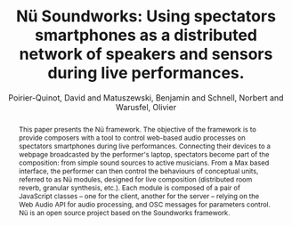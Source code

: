 --- 
title: "Nü Soundworks: Using spectators smartphones as a distributed network of speakers and sensors during live performances." 
abstract: "This paper presents the Nü framework. The objective of the framework is to provide composers with a tool to control web-based audio processes on spectators smartphones during live performances. Connecting their devices to a webpage broadcasted by the performer's laptop, spectators become part of the composition: from simple sound sources to active musicians. From a Max based interface, the performer can then control the behaviours of conceptual units, referred to as Nü modules, designed for live composition (distributed room reverb, granular synthesis, etc.). Each module is composed of a pair of JavaScript classes – one for the client, another for the server – relying on the Web Audio API for audio processing, and OSC messages for parameters control. Nü is an open source project based on the Soundworks framework." 
address: "London" 
author: "Poirier-Quinot, David and Matuszewski, Benjamin and Schnell, Norbert and Warusfel, Olivier"
webAuthor: "David Poirier-Quinot, Benjamin Matuszewski, Norbert Schnell, Olivier Warusfel" 
booktitle: "Proceedings of the International Web Audio Conference" 
editor: "Thalmann, Florian and Ewert, Sebastian" 
month: "Proceedings of the International Web Audio Conference"
pages: "undefined" 
publisher: "Queen Mary University of London" 
series: "WAC '17"
type: "Paper"  
year: "2017" 
id: "2017_63" 
tags: year2017
media: https://youtu.be/BhL3J5hcwNE?t=5488 
pdflink: /_data/papers/pdf/2017/2017_63.pdf
ISSN: 2663-5844
---